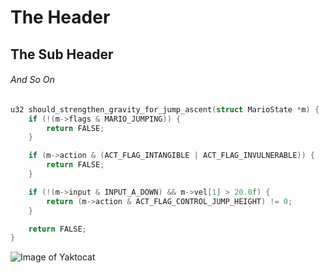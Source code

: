# The Header
## The Sub Header
###### And So On

``` c
u32 should_strengthen_gravity_for_jump_ascent(struct MarioState *m) {
    if (!(m->flags & MARIO_JUMPING)) {
        return FALSE;
    }

    if (m->action & (ACT_FLAG_INTANGIBLE | ACT_FLAG_INVULNERABLE)) {
        return FALSE;
    }

    if (!(m->input & INPUT_A_DOWN) && m->vel[1] > 20.0f) {
        return (m->action & ACT_FLAG_CONTROL_JUMP_HEIGHT) != 0;
    }

    return FALSE;
}
```

![Image of Yaktocat](https://octodex.github.com/images/yaktocat.png)
